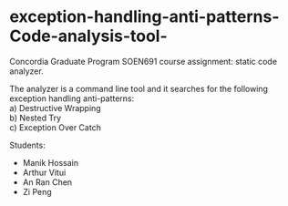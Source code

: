 # exception-handling-anti-patterns-Code-analysis-tool-

Concordia Graduate Program SOEN691 course assignment: static code analyzer.

The analyzer is a command line tool and it searches for the following exception handling anti-patterns:<br/>
 a) Destructive Wrapping <br/>
 b) Nested Try <br/>
 c) Exception Over Catch <br/>

Students: <br/>
 - Manik Hossain <br/>
 - Arthur Vitui <br/>
 - An Ran Chen <br/>
 - Zi Peng <br/>
 

